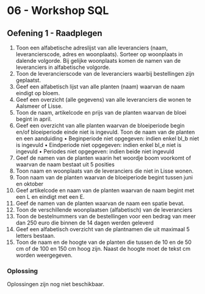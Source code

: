 # 06 - Workshop SQL

## Oefening 1 - Raadplegen

1. Toon een alfabetische adreslijst van alle leveranciers (naam, leverancierscode, adres en
woonplaats). Sorteer op woonplaats in dalende volgorde. Bij gelijke woonplaats komen de
namen van de leveranciers in alfabetische volgorde.
2. Toon de leverancierscode van de leveranciers waarbij bestellingen zijn geplaatst.
3. Geef een alfabetisch lijst van alle planten (naam) waarvan de naam eindigt op bloem.
4. Geef een overzicht (alle gegevens) van alle leveranciers die wonen te Aalsmeer of Lisse.
5. Toon de naam, artikelcode en prijs van de planten waarvan de bloei begint in april.
6. Geef een overzicht van alle planten waarvan de bloeiperiode begin en/of bloeiperiode einde niet
is ingevuld. Toon de naam van de planten en een aanduiding
• Beginperiode niet opgegeven: indien enkel bl_b niet is ingevuld
• Eindperiode niet opgegeven: indien enkel bl_e niet is ingevuld
• Periodes niet opgegeven: indien beide niet ingevuld
7. Geef de namen van de planten waarin het woordje boom voorkomt of waarvan de naam bestaat
uit 5 posities
8. Toon naam en woonplaats van de leveranciers die niet in Lisse wonen.
9. Toon naam van de planten waarvan de bloeiperiode begint tussen juni en oktober
10. Geef artikelcode en naam van de planten waarvan de naam begint met een L en eindigt met
een E.
11. Geef de namen van de planten waarvan de naam een spatie bevat.
12. Toon de verschillende woonplaatsen (alfabetisch) van de leveranciers
13. Toon de bestelnummers van de bestellingen voor een bedrag van meer dan 250 euro die
binnen de 14 dagen werden geleverd
14. Geef een alfabetisch overzicht van de plantnamen die uit maximaal 5 letters bestaan.
15. Toon de naam en de hoogte van de planten die tussen de 10 en de 50 cm of de 100 en 150 cm
hoog zijn. Naast de hoogte moet de tekst cm worden weergegeven.

### Oplossing
Oplossingen zijn nog niet beschikbaar.
